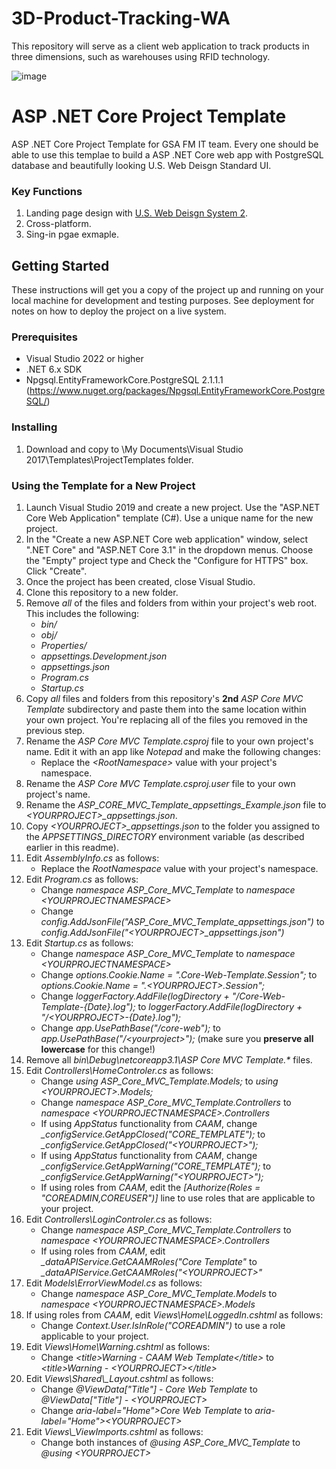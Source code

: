 # 3D-Product-Tracking-WA
This repository will serve as a client web application to track products in three dimensions, such as warehouses using RFID technology.




![image](https://user-images.githubusercontent.com/19861956/198682979-a1b066cc-1e94-4ee2-bb68-b30936853e79.jpeg)




# ASP .NET Core Project Template
ASP .NET Core Project Template for GSA FM IT team.  Every one should be able to use this templae to build a ASP .NET Core web app with PostgreSQL database and beautifully looking U.S. Web Deisgn Standard UI. 

### Key Functions 
1. Landing page design with [U.S. Web Deisgn System 2](https://designsystem.digital.gov).
2. Cross-platform.
3. Sing-in pgae exmaple.


## Getting Started
These instructions will get you a copy of the project up and running on your local machine for development and testing purposes. See deployment for notes on how to deploy the project on a live system.

### Prerequisites
- Visual Studio 2022 or higher 
- .NET 6.x SDK  
- Npgsql.EntityFrameworkCore.PostgreSQL 2.1.1.1 (https://www.nuget.org/packages/Npgsql.EntityFrameworkCore.PostgreSQL/)

### Installing
1. Download and copy to \My Documents\Visual Studio 2017\Templates\ProjectTemplates folder.

### Using the Template for a New Project
1. Launch Visual Studio 2019 and create a new project. Use the "ASP.NET Core Web Application" template (C#). Use a unique name for the new project.
2. In the "Create a new ASP.NET Core web application" window, select ".NET Core" and "ASP.NET Core 3.1" in the dropdown menus. Choose the "Empty" project type and Check the "Configure for HTTPS" box. Click "Create".
3. Once the project has been created, close Visual Studio.
4. Clone this repository to a new folder.
5. Remove *all* of the files and folders from within your project's web root. This includes the following:
    - *bin/*
    - *obj/*
    - *Properties/*
    - *appsettings.Development.json*
    - *appsettings.json*
    - *Program.cs*
    - *Startup.cs*
6. Copy *all* files and folders from this repository's **2nd** *ASP Core MVC Template* subdirectory and paste them into the same location within your own project. You're replacing all of the files you removed in the previous step.
7. Rename the *ASP Core MVC Template.csproj* file to your own project's name. Edit it with an app like *Notepad* and make the following changes:
    - Replace the *\<RootNamespace\>* value with your project's namespace.
8. Rename the *ASP Core MVC Template.csproj.user* file to your own project's name.
9. Rename the *ASP_CORE_MVC_Template_appsettings_Example.json* file to *\<YOURPROJECT\>_appsettings.json*.
10. Copy *\<YOURPROJECT\>_appsettings.json* to the folder you assigned to the *APPSETTINGS_DIRECTORY* environment variable (as described earlier in this readme).
11. Edit *AssemblyInfo.cs* as follows:
    - Replace the *RootNamespace* value with your project's namespace.
12. Edit *Program.cs* as follows:
    - Change *namespace ASP_Core_MVC_Template* to *namespace \<YOURPROJECTNAMESPACE\>*
    - Change *config.AddJsonFile("ASP_Core_MVC_Template_appsettings.json")* to *config.AddJsonFile("\<YOURPROJECT\>_appsettings.json")*
13. Edit *Startup.cs* as follows:
    - Change *namespace ASP_Core_MVC_Template* to *namespace \<YOURPROJECTNAMESPACE\>*
    - Change *options.Cookie.Name = ".Core-Web-Template.Session";* to *options.Cookie.Name = ".\<YOURPROJECT\>.Session";*
    - Change *loggerFactory.AddFile(logDirectory + "/Core-Web-Template-{Date}.log");* to *loggerFactory.AddFile(logDirectory + "/\<YOURPROJECT\>-{Date}.log");*
    - Change *app.UsePathBase("/core-web");* to *app.UsePathBase("/\<yourproject\>");* (make sure you **preserve all lowercase** for this change!)
14. Remove all *bin\\Debug\\netcoreapp3.1\\ASP Core MVC Template.\** files.
15. Edit *Controllers\\HomeControler.cs* as follows:
    - Change *using ASP_Core_MVC_Template.Models;* to *using \<YOURPROJECT\>.Models;*
    - Change *namespace ASP_Core_MVC_Template.Controllers* to *namespace \<YOURPROJECTNAMESPACE\>.Controllers*
    - If using *AppStatus* functionality from *CAAM*, change *_configService.GetAppClosed("CORE_TEMPLATE");* to *_configService.GetAppClosed("\<YOURPROJECT\>");*
    - If using *AppStatus* functionality from *CAAM*, change *_configService.GetAppWarning("CORE_TEMPLATE");* to *_configService.GetAppWarning("\<YOURPROJECT\>");*
    - If using roles from *CAAM*, edit the *\[Authorize(Roles = "COREADMIN,COREUSER")\]* line to use roles that are applicable to your project.
16. Edit *Controllers\\LoginControler.cs* as follows:
    - Change *namespace ASP_Core_MVC_Template.Controllers* to *namespace \<YOURPROJECTNAMESPACE\>.Controllers*
    - If using roles from *CAAM*, edit *_dataAPIService.GetCAAMRoles("Core Template"* to *_dataAPIService.GetCAAMRoles("\<YOURPROJECT\>"*
17. Edit *Models\\ErrorViewModel.cs* as follows:
    - Change *namespace ASP_Core_MVC_Template.Models* to *namespace \<YOURPROJECTNAMESPACE\>.Models*
18. If using roles from *CAAM*, edit *Views\\Home\\LoggedIn.cshtml* as follows:
    - Change *Context.User.IsInRole("COREADMIN")* to use a role applicable to your project.
19. Edit *Views\\Home\\Warning.cshtml* as follows:
    - Change *\<title\>Warning - CAAM Web Template\</title\>* to *\<title\>Warning - \<YOURPROJECT\>\</title\>*
20. Edit *Views\\Shared\\\_Layout.cshtml* as follows:
    - Change *@ViewData\["Title"\] - Core Web Template* to *@ViewData["Title"] - \<YOURPROJECT\>*
    - Change *aria-label="Home"\>Core Web Template* to *aria-label="Home"\>\<YOURPROJECT\>*
21. Edit *Views\\\_ViewImports.cshtml* as follows:
    - Change both instances of *@using ASP_Core_MVC_Template* to *@using \<YOURPROJECT\>*
